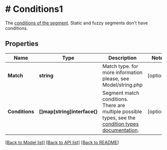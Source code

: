 # # Conditions1
The [conditions of the segment](https://mailchimp.com/help/save-and-manage-segments/). Static and fuzzy segments don&#39;t have conditions.

## Properties 


Name | Type | Description | Notes
------------ | ------------- | ------------- | -------------
**Match**| **string** | Match type. for more information please, see Model/string.php  | [optional]
**Conditions**| **[]map[string]interface{}** | Segment match conditions. There are multiple possible types, see the [condition types documentation](https://mailchimp.com/developer/marketing/docs/alternative-schemas/#segment-condition-schemas).  | [optional]


[[Back to Model list]](../../README.md#models) [[Back to API list]](../../README.md#endpoints) [[Back to README]](../../README.md)

